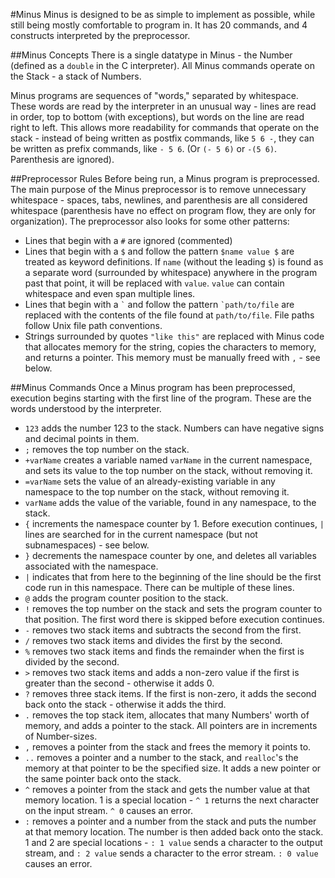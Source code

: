 #Minus
Minus is designed to be as simple to implement as possible, while still being mostly comfortable to program in. It has 20 commands, and 4 constructs interpreted by the preprocessor.

##Minus Concepts
There is a single datatype in Minus - the Number (defined as a `double` in the C interpreter). All Minus commands operate on the Stack - a stack of Numbers.

Minus programs are sequences of "words," separated by whitespace. These words are read by the interpreter in an unusual way - lines are read in order, top to bottom (with exceptions), but words on the line are read right to left. This allows more readability for commands that operate on the stack - instead of being written as postfix commands, like `5 6 -`, they can be written as prefix commands, like `- 5 6`. (Or `(- 5 6)` or `-(5 6)`. Parenthesis are ignored).

##Preprocessor Rules
Before being run, a Minus program is preprocessed. The main purpose of the Minus preprocessor is to remove unnecessary whitespace - spaces, tabs, newlines, and parenthesis are all considered whitespace (parenthesis have no effect on program flow, they are only for organization). The preprocessor also looks for some other patterns:
- Lines that begin with a `#` are ignored (commented)
- Lines that begin with a `$` and follow the pattern `$name value $` are treated as keyword definitions. If `name` (without the leading `$`) is found as a separate word (surrounded by whitespace) anywhere in the program past that point, it will be replaced with `value`. `value` can contain whitespace and even span multiple lines.
- Lines that begin with a `` ` `` and follow the pattern `` `path/to/file `` are replaced with the contents of the file found at `path/to/file`. File paths follow Unix file path conventions. 
- Strings surrounded by quotes `"like this"` are replaced with Minus code that allocates memory for the string, copies the characters to memory, and returns a pointer. This memory must be manually freed with `,` - see below.

##Minus Commands
Once a Minus program has been preprocessed, execution begins starting with the first line of the program. These are the words understood by the interpreter.
- `123` adds the number 123 to the stack. Numbers can have negative signs and decimal points in them.
- `;` removes the top number on the stack.
- `+varName` creates a variable named `varName` in the current namespace, and sets its value to the top number on the stack, without removing it.
- `=varName` sets the value of an already-existing variable in any namespace to the top number on the stack, without removing it.
- `varName` adds the value of the variable, found in any namespace, to the stack.
- `{` increments the namespace counter by 1. Before execution continues, `|` lines are searched for in the current namespace (but not subnamespaces) - see below.
- `}` decrements the namespace counter by one, and deletes all variables associated with the namespace.
- `|` indicates that from here to the beginning of the line should be the first code run in this namespace. There can be multiple of these lines.
- `@` adds the program counter position to the stack.
- `!` removes the top number on the stack and sets the program counter to that position. The first word there is skipped before execution continues.
- `-` removes two stack items and subtracts the second from the first.
- `/` removes two stack items and divides the first by the second.
- `%` removes two stack items and finds the remainder when the first is divided by the second.
- `>` removes two stack items and adds a non-zero value if the first is greater than the second - otherwise it adds 0.
- `?` removes three stack items. If the first is non-zero, it adds the second back onto the stack - otherwise it adds the third.
- `.` removes the top stack item, allocates that many Numbers' worth of memory, and adds a pointer to the stack. All pointers are in increments of Number-sizes.
- `,` removes a pointer from the stack and frees the memory it points to.
- `..` removes a pointer and a number to the stack, and `realloc`'s the memory at that pointer to be the specified size. It adds a new pointer or the same pointer back onto the stack.
- `^` removes a pointer from the stack and gets the number value at that memory location. 1 is a special location - `^ 1` returns the next character on the input stream. `^ 0` causes an error.
- `:` removes a pointer and a number from the stack and puts the number at that memory location. The number is then added back onto the stack. 1 and 2 are special locations - `: 1 value` sends a character to the output stream, and `: 2 value` sends a character to the error stream. `: 0 value` causes an error.
